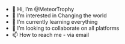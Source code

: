 - 👋 Hi, I’m @MeteorTrophy
- 👀 I’m interested in Changing the world
- 🌱 I’m currently learning everything
- 💞️ I’m looking to collaborate on all platforms
- 📫 How to reach me - via email

<!---
MeteorData/MeteorData is a ✨ special ✨ repository because its `README.md` (this file) appears on your GitHub profile.
You can click the Preview link to take a look at your changes.
--->
